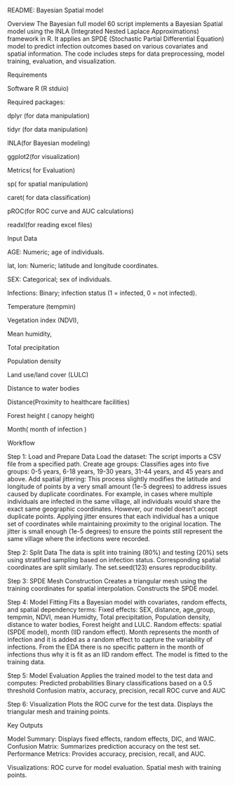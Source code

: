 
README: Bayesian Spatial model

Overview
The Bayesian full model 60 script implements a Bayesian Spatial model using the INLA (Integrated Nested Laplace Approximations) framework in R. It applies an SPDE (Stochastic Partial Differential Equation) model to predict infection outcomes based on various covariates and spatial information. The code includes steps for data preprocessing, model training, evaluation, and visualization.

Requirements

Software
R (R stduio)

Required packages:

dplyr (for data manipulation)

tidyr (for data manipulation)

lNLA(for Bayesian modeling)

ggplot2(for visualization)

Metrics( for Evaluation)

sp( for spatial manipulation)

caret( for data classification)

pROC(for ROC curve and AUC calculations)

readxl(for reading excel files)

Input Data

AGE: Numeric; age of individuals.

lat, lon: Numeric; latitude and longitude coordinates.

SEX: Categorical; sex of individuals.

Infections: Binary; infection status (1 = infected, 0 = not infected).

Temperature (tempmin)

Vegetation index (NDVI), 

Mean humidity, 

Total precipitation

Population density

Land use/land cover (LULC)

Distance to water bodies

Distance(Proximity to healthcare facilities)

Forest height ( canopy height)

Month( month of infection )

Workflow

Step 1: Load and Prepare Data
Load the dataset: The script imports a CSV file from a specified path.
Create age groups: Classifies ages into five groups: 0-5 years, 6-18 years, 19-30 years, 31-44 years, and 45 years and above.
Add spatial jittering: This process slightly modifies the latitude and longitude of points by a very small amount (1e-5 degrees) to address issues caused by duplicate coordinates. For example, in cases where multiple individuals are infected in the same village, all individuals would share the exact same geographic coordinates. However, our model doesn’t accept duplicate points. Applying jitter ensures that each individual has a unique set of coordinates while maintaining proximity to the original location. The jitter is small enough (1e-5 degrees) to ensure the points still represent the same village where the infections were recorded.

Step 2: Split Data
The data is split into training (80%) and testing (20%) sets using stratified sampling based on infection status.
Corresponding spatial coordinates are split similarly.
The set.seed(123) ensures reproducibility.

Step 3: SPDE Mesh Construction
Creates a triangular mesh using the training coordinates for spatial interpolation.
Constructs the SPDE model.

Step 4: Model Fitting
Fits a Bayesian model with covariates, random effects, and spatial dependency terms:
Fixed effects: SEX, distance, age_group, tempmin, NDVI, mean Humidty, Total precipitation, Population density, distance to water bodies, Forest height and LULC.
Random effects: spatial (SPDE model), month (IID random effect). Month represents the month of infection and it is added as a random effect to capture the variability of infections. From the EDA there is no specific pattern in the month of infections thus why it is fit as an IID random effect.
The model is fitted to the training data.

Step 5: Model Evaluation
Applies the trained model to the test data and computes:
Predicted probabilities
Binary classifications based on a 0.5 threshold
Confusion matrix, accuracy, precision, recall
ROC curve and AUC

Step 6: Visualization
Plots the ROC curve for the test data.
Displays the triangular mesh and training points.

Key Outputs

Model Summary: Displays fixed effects, random effects, DIC, and WAIC.
Confusion Matrix: Summarizes prediction accuracy on the test set.
Performance Metrics: Provides accuracy, precision, recall, and AUC.

Visualizations:
ROC curve for model evaluation.
Spatial mesh with training points.


